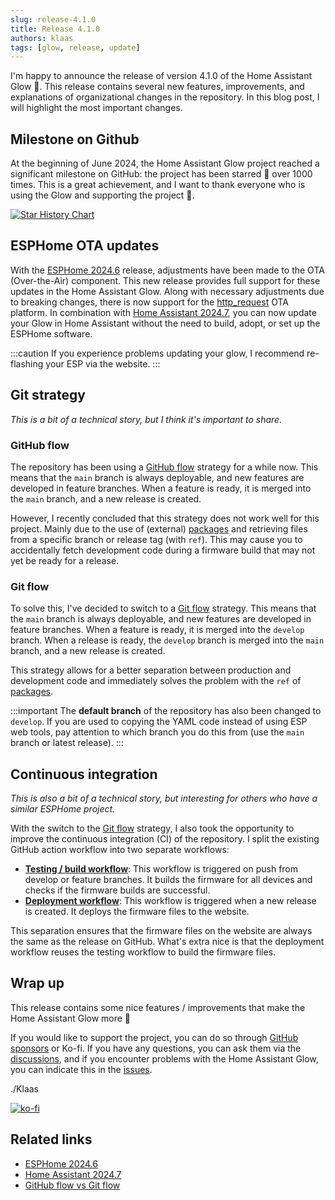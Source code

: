 ```yaml
---
slug: release-4.1.0
title: Release 4.1.0
authors: klaas
tags: [glow, release, update]
---
```


I'm happy to announce the release of version 4.1.0 of the Home Assistant Glow 🌟. This release contains several new features, improvements, and explanations of organizational changes in the repository. In this blog post, I will highlight the most important changes.

<!-- truncate -->

## Milestone on Github

At the beginning of June 2024, the Home Assistant Glow project reached a significant milestone on GitHub: the project has been starred 🌟 over 1000 times. This is a great achievement, and I want to thank everyone who is using the Glow and supporting the project 🚀.

[![Star History Chart](https://api.star-history.com/svg?repos=klaasnicolaas/home-assistant-glow&type=Date)](https://star-history.com/#klaasnicolaas/home-assistant-glow)

## ESPHome OTA updates

With the [ESPHome 2024.6](https://esphome.io/changelog/2024.6.0.html) release, adjustments have been made to the OTA (Over-the-Air) component. This new release provides full support for these updates in the Home Assistant Glow. Along with necessary adjustments due to breaking changes, there is now support for the [http_request] OTA platform. In combination with [Home Assistant 2024.7](https://www.home-assistant.io/blog/2024/07/03/release-20247/#esphome-update-entities-for-ready-made-projects), you can now update your Glow in Home Assistant without the need to build, adopt, or set up the ESPHome software.

:::caution
If you experience problems updating your glow, I recommend re-flashing your ESP via the website.
:::

## Git strategy

_This is a bit of a technical story, but I think it's important to share._

### GitHub flow

The repository has been using a [GitHub flow][github_flow] strategy for a while now. This means that the `main` branch is always deployable, and new features are developed in feature branches. When a feature is ready, it is merged into the `main` branch, and a new release is created.

However, I recently concluded that this strategy does not work well for this project. Mainly due to the use of (external) [packages] and retrieving files from a specific branch or release tag (with `ref`). This may cause you to accidentally fetch development code during a firmware build that may not yet be ready for a release.

### Git flow

To solve this, I've decided to switch to a [Git flow][git_flow] strategy. This means that the `main` branch is always deployable, and new features are developed in feature branches. When a feature is ready, it is merged into the `develop` branch. When a release is ready, the `develop` branch is merged into the `main` branch, and a new release is created.

This strategy allows for a better separation between production and development code and immediately solves the problem with the `ref` of [packages].

:::important
The **default branch** of the repository has also been changed to `develop`. If you are used to copying the YAML code instead of using ESP web tools, pay attention to which branch you do this from (use the `main` branch or latest release).
:::

## Continuous integration

_This is also a bit of a technical story, but interesting for others who have a similar ESPHome project._

With the switch to the [Git flow][git_flow] strategy, I also took the opportunity to improve the continuous integration (CI) of the repository. I split the existing GitHub action workflow into two separate workflows:

- [**Testing / build workflow**][build_workflow]: This workflow is triggered on push from develop or feature branches. It builds the firmware for all devices and checks if the firmware builds are successful.
- [**Deployment workflow**][deploy_workflow]: This workflow is triggered when a new release is created. It deploys the firmware files to the website.

This separation ensures that the firmware files on the website are always the same as the release on GitHub. What's extra nice is that the deployment workflow reuses the testing workflow to build the firmware files.

## Wrap up

This release contains some nice features / improvements that make the Home Assistant Glow more 🌟

If you would like to support the project, you can do so through [GitHub sponsors](https://github.com/sponsors/klaasnicolaas) or Ko-fi. If you have any questions, you can ask them via the [discussions](https://github.com/klaasnicolaas/home-assistant-glow/discussions), and if you encounter problems with the Home Assistant Glow, you can indicate this in the [issues](https://github.com/klaasnicolaas/home-assistant-glow/issues).

./Klaas

[![ko-fi](https://ko-fi.com/img/githubbutton_sm.svg)](https://ko-fi.com/F1F1SW69D)

## Related links

- [ESPHome 2024.6](https://esphome.io/changelog/2024.6.0.html)
- [Home Assistant 2024.7](https://www.home-assistant.io/blog/2024/07/03/release-20247/)
- [GitHub flow vs Git flow](https://www.split.io/blog/github-flow-vs-git-flow-whats-the-difference)

<!-- Links -->
[git_flow]: https://www.atlassian.com/git/tutorials/comparing-workflows/gitflow-workflow
[github_flow]: https://docs.github.com/en/get-started/using-github/github-flow
[http_request]: https://esphome.io/components/update/http_request
[packages]: https://esphome.io/guides/configuration-types#remote-git-packages
[build_workflow]: https://github.com/klaasnicolaas/home-assistant-glow/blob/develop/.github/workflows/build-firmware.yaml
[deploy_workflow]: https://github.com/klaasnicolaas/home-assistant-glow/blob/develop/.github/workflows/deploy-firmware.yaml
